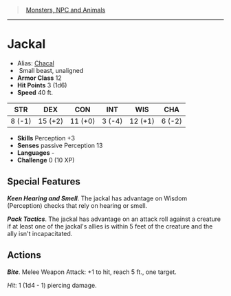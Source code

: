 ﻿> [Monsters, NPC and Animals](srd_monsters.md)

---

# Jackal

- Alias: [Chacal](hd_monsters_chacal.md)
-  Small beast, unaligned
- **Armor Class** 12
- **Hit Points** 3 (1d6)
- **Speed** 40 ft.

|STR|DEX|CON|INT|WIS|CHA|
|---|---|---|---|---|---|
| 8 (-1)|15 (+2)|11 (+0)| 3 (-4)|12 (+1)| 6 (-2)|

- **Skills** Perception +3
- **Senses** passive Perception 13
- **Languages** -
- **Challenge** 0 (10 XP)

## Special Features

**_Keen Hearing and Smell_**. The jackal has advantage on Wisdom (Perception) checks that rely on hearing or smell.

**_Pack Tactics_**. The jackal has advantage on an attack roll against a creature if at least one of the jackal's allies is within 5 feet of the creature and the ally isn't incapacitated.

## Actions

**_Bite_**. Melee Weapon Attack: +1 to hit, reach 5 ft., one target.

_Hit_: 1 (1d4 - 1) piercing damage.

